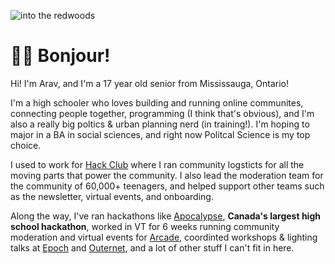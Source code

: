 ![into the redwoods](https://cloud-252jvz0gp-hack-club-bot.vercel.app/0download__7_.png)

# 🌈🦖 Bonjour!
Hi! I'm Arav, and I'm a 17 year old senior from Mississauga, Ontario!

I'm a high schooler who loves building and running online communites, connecting people together, programming (I think that's obvious), and I'm also a really big poltics & urban planning nerd (in training!). I'm hoping to major in a BA in social sciences, and right now Politcal Science is my top choice.

I used to work for [Hack Club](https://hackclub.com) where I ran community logsticts for all the moving parts that power the community. I also lead the moderation team for the community of 60,000+ teenagers, and helped support other teams such as the newsletter, virtual events, and onboarding. 

 Along the way, I've ran hackathons like [Apocalypse](https://www.youtube.com/watch?v=QvCoISXfcE8), **Canada's largest high school hackathon**, worked in VT for 6 weeks running community moderation and virtual events for [Arcade](https://https://hackclub.com/arcade), coordinted workshops & lighting talks at [Epoch](https://epoch.hackclub.com) and [Outernet](Https://outernet.hackclub.com), and a lot of other stuff I can't fit in here.




